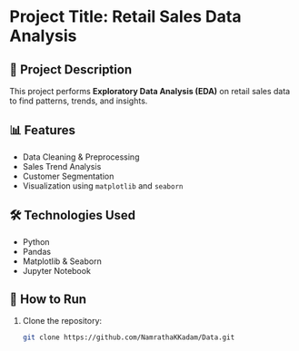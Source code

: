 # Project Title: Retail Sales Data Analysis

## 📌 Project Description
This project performs **Exploratory Data Analysis (EDA)** on retail sales data to find patterns, trends, and insights.

## 📊 Features
- Data Cleaning & Preprocessing
- Sales Trend Analysis
- Customer Segmentation
- Visualization using `matplotlib` and `seaborn`

## 🛠️ Technologies Used
- Python
- Pandas
- Matplotlib & Seaborn
- Jupyter Notebook

## 🚀 How to Run
1. Clone the repository:  
   ```bash
   git clone https://github.com/NamrathaKKadam/Data.git
